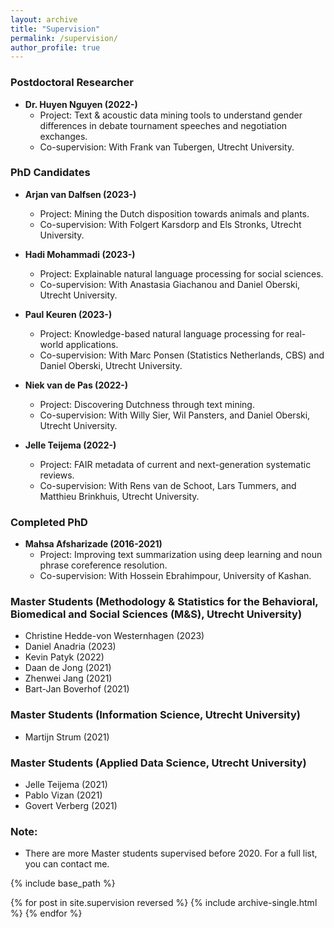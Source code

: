 ```yaml
---
layout: archive
title: "Supervision"
permalink: /supervision/
author_profile: true
---
```


### Postdoctoral Researcher
- **Dr. Huyen Nguyen (2022-)**
  - Project: Text & acoustic data mining tools to understand gender differences in debate tournament speeches and negotiation exchanges.
  - Co-supervision: With Frank van Tubergen, Utrecht University.

### PhD Candidates
- **Arjan van Dalfsen (2023-)**
  - Project: Mining the Dutch disposition towards animals and plants.
  - Co-supervision: With Folgert Karsdorp and Els Stronks, Utrecht University.

- **Hadi Mohammadi (2023-)**
  - Project: Explainable natural language processing for social sciences.
  - Co-supervision: With Anastasia Giachanou and Daniel Oberski, Utrecht University.

- **Paul Keuren (2023-)**
  - Project: Knowledge-based natural language processing for real-world applications.
  - Co-supervision: With Marc Ponsen (Statistics Netherlands, CBS) and Daniel Oberski, Utrecht University.

- **Niek van de Pas (2022-)**
  - Project: Discovering Dutchness through text mining.
  - Co-supervision: With Willy Sier, Wil Pansters, and Daniel Oberski, Utrecht University.

- **Jelle Teijema (2022-)**
  - Project: FAIR metadata of current and next-generation systematic reviews.
  - Co-supervision: With Rens van de Schoot, Lars Tummers, and Matthieu Brinkhuis, Utrecht University.

### Completed PhD
- **Mahsa Afsharizade (2016-2021)**
  - Project: Improving text summarization using deep learning and noun phrase coreference resolution.
  - Co-supervision: With Hossein Ebrahimpour, University of Kashan.

### Master Students (Methodology & Statistics for the Behavioral, Biomedical and Social Sciences (M&S), Utrecht University)
- Christine Hedde-von Westernhagen (2023)
- Daniel Anadria (2023)
- Kevin Patyk (2022)
- Daan de Jong (2021)
- Zhenwei Jang (2021)
- Bart-Jan Boverhof (2021)

### Master Students (Information Science, Utrecht University)
- Martijn Strum (2021)

### Master Students (Applied Data Science, Utrecht University)
- Jelle Teijema (2021)
- Pablo Vizan (2021)
- Govert Verberg (2021)

### Note:
- There are more Master students supervised before 2020. For a full list, you can contact me.

{% include base_path %}

{% for post in site.supervision reversed %}
  {% include archive-single.html %}
{% endfor %}

